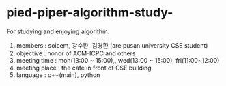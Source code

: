 # pied-piper-algorithm-study-
For studying and enjoying algorithm.  

1. members : soicem, 강수환, 김경환 (are pusan university CSE student)
2. objective : honor of ACM-ICPC and others
3. meeting time : mon(13:00 ~ 15:00),, wed(13:00 ~ 15:00), fri(11:00~12:00)
4. meeting place : the cafe in front of CSE building
5. language : c++(main), python

